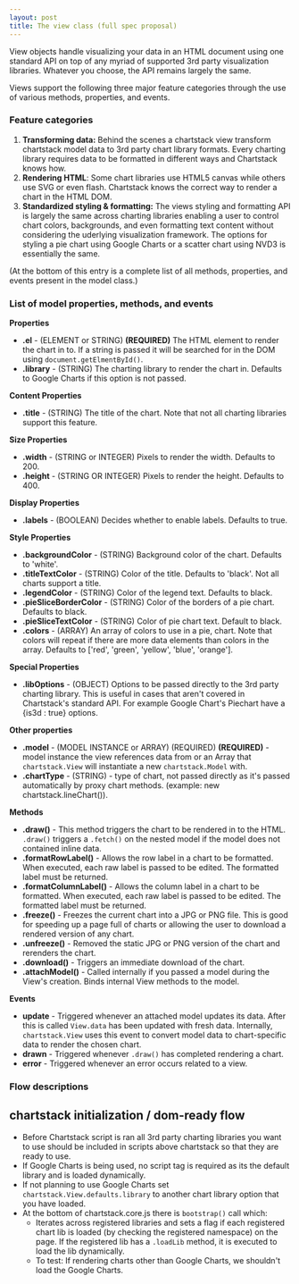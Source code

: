 ```yaml
---
layout: post
title: The view class (full spec proposal)
---
```


View objects handle visualizing your data in an HTML document using one standard API on top of any myriad of supported 3rd party visualization libraries.  Whatever you choose, the API remains largely the same.

Views support the following three major feature categories through the use of various methods, properties, and events.

### Feature categories
1. **Transforming data:** Behind the scenes a chartstack view transform chartstack model data to 3rd party chart library formats.  Every charting library requires data to be formatted in different ways and Chartstack knows how.
2. **Rendering HTML**: Some chart libraries use HTML5 canvas while others use SVG or even flash.  Chartstack knows the correct way to render a chart in the HTML DOM.
3. **Standardized styling & formatting:** The views styling and formatting API is largely the same across charting libraries enabling a user to control chart colors, backgrounds, and even formatting text content without considering the uderlying visualization framework.  The options for styling a pie chart using Google Charts or a scatter chart using NVD3 is essentially the same.

(At the bottom of this entry is a complete list of all methods, properties, and events present in the model class.)

### List of model properties, methods, and events

**Properties**

- **.el** - (ELEMENT or STRING) **(REQUIRED)** The HTML element to render the chart in to.  If a string is passed it will be searched for in the DOM using `document.getElmentById()`.
- **.library** - (STRING) The charting library to render the chart in. Defaults to Google Charts if this option is not passed.

**Content Properties**

- **.title** - (STRING) The title of the chart. Note that not all charting libraries support this feature.

**Size Properties**

- **.width** - (STRING or INTEGER) Pixels to render the width. Defaults to 200.
- **.height** - (STRING OR INTEGER) Pixels to render the height. Defaults to 400.

**Display Properties**

- **.labels** - (BOOLEAN) Decides whether to enable labels. Defaults to true.

**Style Properties**

- **.backgroundColor** - (STRING) Background color of the chart. Defaults to 'white'.
- **.titleTextColor** - (STRING) Color of the title. Defaults to 'black'. Not all charts support a title.
- **.legendColor** - (STRING) Color of the legend text. Defaults to black.
- **.pieSliceBorderColor** - (STRING) Color of the borders of a pie chart. Defaults to black.
- **.pieSliceTextColor** - (STRING) Color of pie chart text. Default to black.
- **.colors** - (ARRAY) An array of colors to use in a pie, chart. Note that colors will repeat if there are more data elements than colors in the array. Defaults to ['red', 'green', 'yellow', 'blue', 'orange'].

**Special Properties**

- **.libOptions** - (OBJECT) Options to be passed directly to the 3rd party charting library. This is useful in cases that aren't covered in Chartstack's standard API. For example Google Chart's Piechart have a {is3d : true} options.

**Other properties**

- **.model** - (MODEL INSTANCE or ARRAY) (REQUIRED) **(REQUIRED)** - model instance the view references data from or an Array that `chartstack.View` will instantiate a new `chartstack.Model` with.
- **.chartType** - (STRING) - type of chart, not passed directly as it's passed automatically by proxy chart methods. (example: new chartstack.lineChart()).

**Methods**

- **.draw()** - This method triggers the chart to be rendered in to the HTML.  `.draw()` triggers a `.fetch()` on the nested model if the model does not contained inline data.
- **.formatRowLabel()** - Allows the row label in a chart to be formatted.  When executed, each raw label is passed to be edited. The formatted label must be returned.
- **.formatColumnLabel()** - Allows the column label in a chart to be formatted.  When executed, each raw label is passed to be edited. The formatted label must be returned.
- **.freeze()** - Freezes the current chart into a JPG or PNG file. This is good for speeding up a page full of charts or allowing the user to download a rendered version of any chart.
- **.unfreeze()** - Removed the static JPG or PNG version of the chart and rerenders the chart.
- **.download()** - Triggers an immediate download of the chart.
- **.attachModel()** - Called internally if you passed a model during the View's creation.  Binds internal View methods to the model.

**Events**

- **update** - Triggered whenever an attached model updates its data.  After this is called `View.data` has been updated with fresh data. Internally, `chartstack.View` uses this event to convert model data to chart-specific data to render the chosen chart.
- **drawn** - Triggered whenever `.draw()` has completed rendering a chart.
- **error** - Triggered whenever an error occurs related to a view.

### Flow descriptions

## chartstack initialization / dom-ready flow

- Before Chartstack script is ran all 3rd party charting libraries you want to use should be included in scripts above chartstack so that they are ready to use.
- If Google Charts is being used, no script tag is required as its the default library and is loaded dynamically.
- If not planning to use Google Charts set `chartstack.View.defaults.library` to another chart library option that you have loaded.
- At the bottom of chartstack.core.js there is `bootstrap()` call which:
  - Iterates across registered libraries and sets a flag if each registered chart lib is loaded (by checking the registered namespace) on the page. If the registered lib has a `.loadLib` method, it is executed to load the lib dynamically.
  - To test: If rendering charts other than Google Charts, we shouldn't load the Google Charts.
